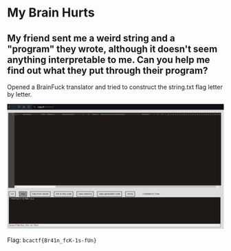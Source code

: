 # My Brain Hurts

## My friend sent me a weird string and a "program" they wrote, although it doesn't seem anything interpretable to me. Can you help me find out what they put through their program?

Opened a BrainFuck translator and tried to construct the string.txt flag letter by letter.

![photo](./Photo1.png)

Flag: `bcactf{Br41n_fcK-1s-fUn}`